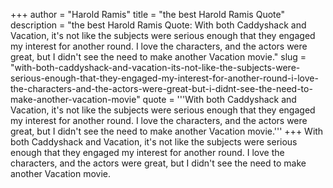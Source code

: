 +++
author = "Harold Ramis"
title = "the best Harold Ramis Quote"
description = "the best Harold Ramis Quote: With both Caddyshack and Vacation, it's not like the subjects were serious enough that they engaged my interest for another round. I love the characters, and the actors were great, but I didn't see the need to make another Vacation movie."
slug = "with-both-caddyshack-and-vacation-its-not-like-the-subjects-were-serious-enough-that-they-engaged-my-interest-for-another-round-i-love-the-characters-and-the-actors-were-great-but-i-didnt-see-the-need-to-make-another-vacation-movie"
quote = '''With both Caddyshack and Vacation, it's not like the subjects were serious enough that they engaged my interest for another round. I love the characters, and the actors were great, but I didn't see the need to make another Vacation movie.'''
+++
With both Caddyshack and Vacation, it's not like the subjects were serious enough that they engaged my interest for another round. I love the characters, and the actors were great, but I didn't see the need to make another Vacation movie.
